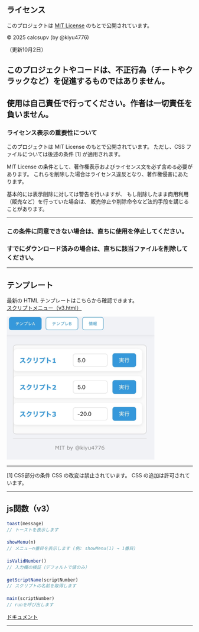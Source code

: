 ## ライセンス

このプロジェクトは [MIT License](./LICENSE) のもとで公開されています。  

© 2025 calcsupv (by @kiyu4776)

（更新10月2日）

## このプロジェクトやコードは、不正行為（チートやクラックなど）を促進するものではありません。
使用は自己責任で行ってください。作者は一切責任を負いません。
---

### ライセンス表示の重要性について

このプロジェクトは MIT License のもとで公開されています。
ただし、CSS ファイルについては後述の条件 [1] が適用されます。

MIT License の条件として、著作権表示およびライセンス文を必ず含める必要があります。
これらを削除した場合はライセンス違反となり、著作権侵害にあたります。

基本的には表示削除に対しては警告を行いますが、
もし削除したまま商用利用（販売など）を行っていた場合は、
販売停止や削除命令など法的手段を講じることがあります。 

---

### この条件に同意できない場合は、直ちに使用を停止してください。  
### すでにダウンロード済みの場合は、直ちに該当ファイルを削除してください。

---

## テンプレート

最新の HTML テンプレートはこちらから確認できます。  
[スクリプトメニュー（v3.html）](https://github.com/calcsupv/h5-/blob/main/template/v3/v3.html)

<img src="https://raw.githubusercontent.com/calcsupv/h5-/main/preview/IMG_9295.webp" width="400" alt="プレビュー画像" />

---
[1] CSS部分の条件
CSS の改変は禁止されています。
CSS の追加は許可されています。

---
## js関数（v3）

```js
toast(message)
// トーストを表示します

showMenu(n)
// メニューn番目を表示します (例: showMenu(1) → 1番目)

isValidNumber()
// 入力欄の検証（デフォルトで値のみ）

getScriptName(scriptNumber)
// スクリプトの名前を取得します

main(scriptNumber)
// runを呼び出します
```
[ドキュメント](https://github.com/calcsupv/h5-/blob/main/tool/H5GG%20JavaScript%20Engine/h5gg-js-doc-jpjs)

---
